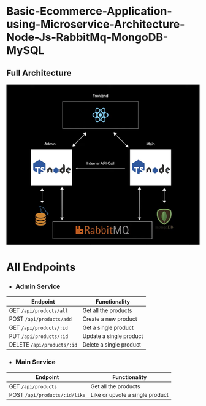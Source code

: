 # Basic-Ecommerce-Application-using-Microservice-Architecture-Node-Js-RabbitMq-MongoDB-MySQL

## Full Architecture

![Microservice_Architechture](./images/microservice_architecture.png)

# All Endpoints

- ### Admin Service

| Endpoint                   | Functionality           |
| -------------------------- | ----------------------- |
| GET `/api/products/all`    | Get all the products    |
| POST `/api/products/add`   | Create a new product    |
| GET `/api/products/:id`    | Get a single product    |
| PUT `/api/products/:id`    | Update a single product |
| DELETE `/api/products/:id` | Delete a single product |

- ### Main Service

| Endpoint                      | Functionality                   |
| ----------------------------- | ------------------------------- |
| GET `/api/products`           | Get all the products            |
| POST `/api/products/:id/like` | Like or upvote a single product |
